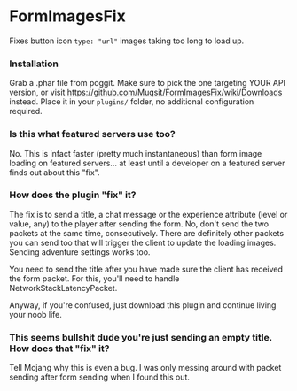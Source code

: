 # FormImagesFix
Fixes button icon `type: "url"` images taking too long to load up.

### Installation
Grab a .phar file from poggit. Make sure to pick the one targeting YOUR API version, or visit https://github.com/Muqsit/FormImagesFix/wiki/Downloads instead. Place it in your `plugins/` folder, no additional configuration required.

### Is this what featured servers use too?
No. This is infact faster (pretty much instantaneous) than form image loading on featured servers... at least until a developer on a featured server finds out about this "fix".

### How does the plugin "fix" it?
The fix is to send a title, a chat message or the experience attribute (level or value, any) to the player after sending the form. No, don't send the two packets at the same time, consecutively.
There are definitely other packets you can send too that will trigger the client to update the loading images. Sending adventure settings works too.

You need to send the title after you have made sure the client has received the form packet.
For this, you'll need to handle NetworkStackLatencyPacket.

Anyway, if you're confused, just download this plugin and continue living your noob life.

### This seems bullshit dude you're just sending an empty title. How does that "fix" it?
Tell Mojang why this is even a bug.
I was only messing around with packet sending after form sending when I found this out.
